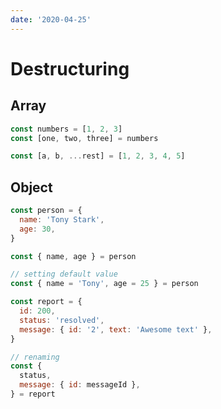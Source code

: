 ```yaml
---
date: '2020-04-25'
---
```


# Destructuring

## Array

```javascript
const numbers = [1, 2, 3]
const [one, two, three] = numbers

const [a, b, ...rest] = [1, 2, 3, 4, 5]
```

## Object

```javascript
const person = {
  name: 'Tony Stark',
  age: 30,
}

const { name, age } = person

// setting default value
const { name = 'Tony', age = 25 } = person

const report = {
  id: 200,
  status: 'resolved',
  message: { id: '2', text: 'Awesome text' },
}

// renaming
const {
  status,
  message: { id: messageId },
} = report
```
